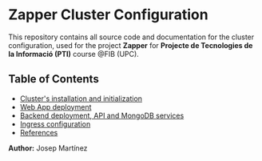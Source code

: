 # Zapper Cluster Configuration
This repository contains all source code and documentation for the cluster configuration, used for the project **Zapper** for **Projecte de Tecnologies de la Informació (PTI)** course @FIB (UPC).

## Table of Contents
- [Cluster's installation and initialization](./doc/installation.md)
- [Web App deployment](./doc/web-deployment.md)
- [Backend deployment, API and MongoDB services](./doc/backend.md)
- [Ingress configuration](./doc/ingress.md)
- [References](./doc/resources.md)

**Author:** Josep Martínez


